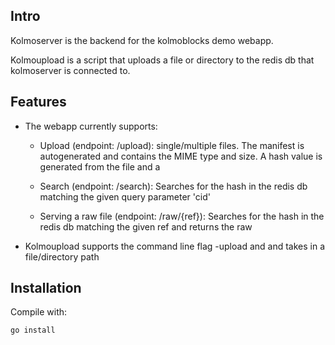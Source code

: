 Intro
--------

Kolmoserver is the backend for the kolmoblocks demo webapp.

Kolmoupload is a script that uploads a file or directory to the redis db that kolmoserver is connected to.

Features
--------

- The webapp currently supports: 
    - Upload (endpoint: /upload): single/multiple files. The manifest is autogenerated and contains the MIME type and             size. A hash value is generated from the file and a 
    
    - Search (endpoint: /search): Searches for the hash in the redis db matching the given query parameter 'cid'
    
    - Serving a raw file (endpoint: /raw/{ref}): Searches for the hash in the redis db matching the given ref and returns the 
      raw

- Kolmoupload supports the command line flag -upload and and takes in a file/directory path 

Installation
------------

Compile with:

    go install 

